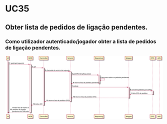 # UC35

## Obter lista de pedidos de ligação pendentes.
### Como utilizador autenticado/jogador obter a lista de pedidos de ligação pendentes.

![UC35.svg](UC35.svg)
